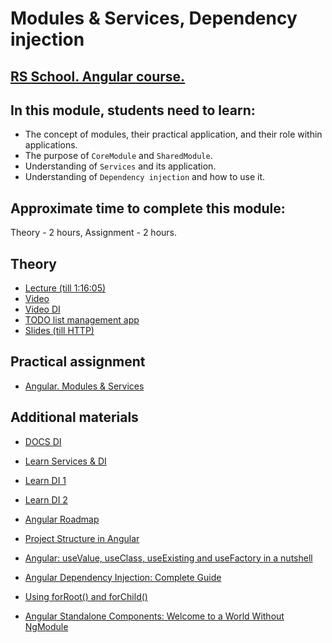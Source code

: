 # Modules & Services, Dependency injection

## [RS School. Angular course.](../../README.md)

## In this module, students need to learn:

- The concept of modules, their practical application, and their role within applications.
- The purpose of `CoreModule` and `SharedModule`.
- Understanding of `Services` and its application.
- Understanding of `Dependency injection` and how to use it.

## Approximate time to complete this module:

Theory - 2 hours,
Assignment - 2 hours.

## Theory

- [Lecture (till 1:16:05)](https://youtu.be/fVhS7-LsvI4)
- [Video](https://www.youtube.com/watch?v=-jRxG84AzCI&list=PL1w1q3fL4pmj9k1FrJ3Pe91EPub2_h4jF&index=6)
- [Video DI](https://www.youtube.com/watch?v=-jRxG84AzCI&list=PL1w1q3fL4pmj9k1FrJ3Pe91EPub2_h4jF&index=6)
- [TODO list management app](https://github.com/pavelrazuvalau/todo-list-management/tree/c431689f6a2c0eedf93ff760b30ee237f2c2e012)
- [Slides (till HTTP)](https://slides.com/pavelrazuvalau/angular-modules-services-http)

## Practical assignment

- [Angular. Modules & Services](https://github.com/rolling-scopes-school/tasks/blob/master/tasks/angular/modules-services-routing.md)

## Additional materials

- [DOCS DI](https://angular.dev/guide/di)
- [Learn Services & DI](https://angular.dev/guide/signals)
- [Learn DI 1](https://angular.dev/tutorials/learn-angular/20-inject-based-di)
- [Learn DI 2](https://angular.dev/tutorials/learn-angular/21-constructor-based-di)

- [Angular Roadmap](https://roadmap.sh/angular)
- [Project Structure in Angular](https://www.youtube.com/watch?v=mJGg7LWmVeU)
- [Angular: useValue, useClass, useExisting and useFactory in a nutshell](https://medium.com/@matsal.dev/angular-usevalue-useclass-useexisting-and-usefactory-in-a-nutshell-97db8d206084)
- [Angular Dependency Injection: Complete Guide](https://blog.angular-university.io/angular-dependency-injection/)
- [Using forRoot() and forChild()](https://www.freelancermap.com/freelancer-tips/12255-forroot-forchild-angular)
- [Angular Standalone Components: Welcome to a World Without NgModule](https://netbasal.com/angular-standalone-components-welcome-to-a-world-without-ngmodule-abd3963e89c5)
